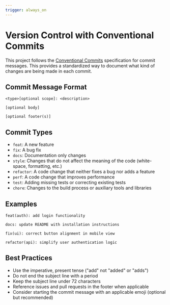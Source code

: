 ```yaml
---
trigger: always_on
---
```


# Version Control with Conventional Commits

This project follows the [Conventional Commits](https://www.conventionalcommits.org/) specification for commit messages. This provides a standardized way to document what kind of changes are being made in each commit.

## Commit Message Format

```
<type>[optional scope]: <description>

[optional body]

[optional footer(s)]
```

## Commit Types
- `feat`: A new feature
- `fix`: A bug fix
- `docs`: Documentation only changes
- `style`: Changes that do not affect the meaning of the code (white-space, formatting, etc.)
- `refactor`: A code change that neither fixes a bug nor adds a feature
- `perf`: A code change that improves performance
- `test`: Adding missing tests or correcting existing tests
- `chore`: Changes to the build process or auxiliary tools and libraries

## Examples
```
feat(auth): add login functionality

docs: update README with installation instructions

fix(ui): correct button alignment in mobile view

refactor(api): simplify user authentication logic
```

## Best Practices
- Use the imperative, present tense ("add" not "added" or "adds")
- Do not end the subject line with a period
- Keep the subject line under 72 characters
- Reference issues and pull requests in the footer when applicable
- Consider starting the commit message with an applicable emoji (optional but recommended)
